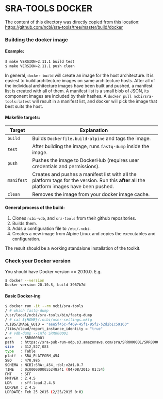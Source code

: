 # SRA-TOOLS DOCKER

The content of this directory was directly copied from this location:
https://github.com/ncbi/sra-tools/tree/master/build/docker

### Building the docker image

#### Example:
```sh
$ make VERSION=2.11.1 build test
$ make VERSION=2.11.1 push clean
```
In general, `docker build` will create an image for the host architecture. It is
easiest to build architecture images on same architecture hosts. After all of
the individual architecture images have been built and pushed, a manifest list
is created with all of them. A manifest list is a small blob of JSON, its
component images are included by their hashes. A 
`docker pull ncbi/sra-tools:latest` will result in a manifest list, and docker 
will pick the image that best suits the host.


#### Makefile targets:

|   Target   | Explanation |
|------------|-------------|
| `build`    | Builds `Dockerfile.build-alpine` and tags the image. |
| `test`     | After building the image, runs `fastq-dump` inside the image. |
| `push`     | Pushes the image to DockerHub (requires user credentials and permissions). |
| `manifest` | Creates and pushes a manifest list with all the platform tags for the version. Run this **after** all the platform images have been pushed. |
| `clean`    | Removes the image from your docker image cache. |

#### General process of the build:
1. Clones `ncbi-vdb`, and `sra-tools` from their github repositories.
2. Builds them.
3. Adds a configuration file to `/etc/.ncbi`.
4. Creates a new image from Alpine Linux and copies the executables and configuration.

The result should be a working standalone installation of the toolkit.

### Check your Docker version

You should have Docker version >= 20.10.0. E.g.
```sh
$ docker --version
Docker version 20.10.8, build 3967b7d
```

#### Basic Docker-ing
```sh
$ docker run -it --rm ncbi/sra-tools
/ # which fastq-dump
/usr/local/ncbi/sra-tools/bin/fastq-dump
/ # cat ${HOME}/.ncbi/user-settings.mkfg
/LIBS/IMAGE_GUID = "aee5f45c-f469-45f1-95f2-b2d2b1c59163"
/libs/cloud/report_instance_identity = "true"
/ # vdb-dump --info SRR000001
acc    : SRR000001
path   : https://sra-pub-run-odp.s3.amazonaws.com/sra/SRR000001/SRR000001
size   : 312,527,083
type   : Table
platf  : SRA_PLATFORM_454
SEQ    : 470,985
SCHEMA : NCBI:SRA:_454_:tbl:v2#1.0.7
TIME   : 0x0000000055248a41 (04/08/2015 01:54)
FMT    : SFF
FMTVER : 2.4.5
LDR    : sff-load.2.4.5
LDRVER : 2.4.5
LDRDATE: Feb 25 2015 (2/25/2015 0:0)
```
